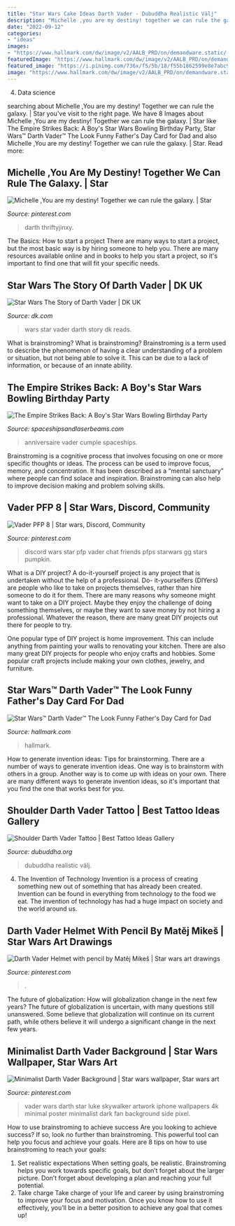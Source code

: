 ```yaml
---
title: "Star Wars Cake Ideas Darth Vader - Dubuddha Realistic Välj"
description: "Michelle ,you are my destiny! together we can rule the galaxy."
date: "2022-09-12"
categories:
- "ideas"
images:
- "https://www.hallmark.com/dw/image/v2/AALB_PRD/on/demandware.static/-/Sites-hallmark-master/default/dw8b23d101/images/finished-goods/products/529FKD5135/Star-Wars-Darth-Vader-The-Look-Fathers-Day-Card-for-Dad_529FKD5135_04.jpg?sw=1920"
featuredImage: "https://www.hallmark.com/dw/image/v2/AALB_PRD/on/demandware.static/-/Sites-hallmark-master/default/dw8b23d101/images/finished-goods/products/529FKD5135/Star-Wars-Darth-Vader-The-Look-Fathers-Day-Card-for-Dad_529FKD5135_04.jpg?sw=1920"
featured_image: "https://i.pinimg.com/736x/f5/5b/18/f55b1862599e8e7abc959967b6a704e1.jpg"
image: "https://www.hallmark.com/dw/image/v2/AALB_PRD/on/demandware.static/-/Sites-hallmark-master/default/dw8b23d101/images/finished-goods/products/529FKD5135/Star-Wars-Darth-Vader-The-Look-Fathers-Day-Card-for-Dad_529FKD5135_04.jpg?sw=1920"
---
```



4. Data science 

	

		
searching about Michelle ,You are my destiny! Together we can rule the galaxy. | Star you've visit to the right page. We have 8 Images about Michelle ,You are my destiny! Together we can rule the galaxy. | Star like The Empire Strikes Back: A Boy&#039;s Star Wars Bowling Birthday Party, Star Wars™ Darth Vader™ The Look Funny Father&#039;s Day Card for Dad and also Michelle ,You are my destiny! Together we can rule the galaxy. | Star. Read more:
		
    
## Michelle ,You Are My Destiny! Together We Can Rule The Galaxy. | Star

<img loading=lazy src="https://i.pinimg.com/736x/f5/5b/18/f55b1862599e8e7abc959967b6a704e1.jpg" onerror="this.onerror=null;this.src='https://tse1.mm.bing.net/th?id=OIP.4lHHFTNvUfRsXPXerRPK3gAAAA&amp;pid=15.1';" alt="Michelle ,You are my destiny! Together we can rule the galaxy. | Star">

_Source: pinterest.com_

>darth thriftyjinxy. 

	

The Basics: How to start a project
There are many ways to start a project, but the most basic way is by hiring someone to help you. There are many resources available online and in books to help you start a project, so it's important to find one that will fit your specific needs.

    
## Star Wars The Story Of Darth Vader | DK UK

<img loading=lazy src="https://res.cloudinary.com/dk-hub/t_pp-cover-desktop-2x,f_auto/DK/3332942a220f43569111a330beb3ffd8/a90ddae57db94e619bc138b69f086fe9.jpg" onerror="this.onerror=null;this.src='https://tse1.mm.bing.net/th?id=OIP.GjpVZ3s9SHewvSfdCpF_lQHaLM&amp;pid=15.1';" alt="Star Wars The Story of Darth Vader | DK UK">

_Source: dk.com_

>wars star vader darth story dk reads. 

	

What is brainstroming?
What is brainstroming? Brainstroming is a term used to describe the phenomenon of having a clear understanding of a problem or situation, but not being able to solve it. This can be due to a lack of information, or because of an innate ability.

    
## The Empire Strikes Back: A Boy&#039;s Star Wars Bowling Birthday Party

<img loading=lazy src="https://spaceshipsandlaserbeams.com/wp-content/uploads/2015/09/boys-star-wars-bowling-birthday-party-ideas.jpg" onerror="this.onerror=null;this.src='https://tse1.mm.bing.net/th?id=OIP.4uDKxgLDz6TmDrSIDnvRLwHaLH&amp;pid=15.1';" alt="The Empire Strikes Back: A Boy&#039;s Star Wars Bowling Birthday Party">

_Source: spaceshipsandlaserbeams.com_

>anniversaire vader cumple spaceships. 

	

Brainstroming is a cognitive process that involves focusing on one or more specific thoughts or ideas. The process can be used to improve focus, memory, and concentration. It has been described as a “mental sanctuary” where people can find solace and inspiration. Brainstroming can also help to improve decision making and problem solving skills.

    
## Vader PFP 8 | Star Wars, Discord, Community

<img loading=lazy src="https://i.pinimg.com/736x/d2/ae/d7/d2aed7876482688535d717562f478498.jpg" onerror="this.onerror=null;this.src='https://tse1.mm.bing.net/th?id=OIP.lBrbNUb3t0HohH1-96r-gAHaHa&amp;pid=15.1';" alt="Vader PFP 8 | Star wars, Discord, Community">

_Source: pinterest.com_

>discord wars star pfp vader chat friends pfps starwars gg stars pumpkin. 

	

What is a DIY project?
A do-it-yourself project is any project that is undertaken without the help of a professional. Do- it-yourselfers (DIYers) are people who like to take on projects themselves, rather than hire someone to do it for them.
There are many reasons why someone might want to take on a DIY project. Maybe they enjoy the challenge of doing something themselves, or maybe they want to save money by not hiring a professional. Whatever the reason, there are many great DIY projects out there for people to try.

One popular type of DIY project is home improvement. This can include anything from painting your walls to renovating your kitchen. There are also many great DIY projects for people who enjoy crafts and hobbies. Some popular craft projects include making your own clothes, jewelry, and furniture.

    
## Star Wars™ Darth Vader™ The Look Funny Father&#039;s Day Card For Dad

<img loading=lazy src="https://www.hallmark.com/dw/image/v2/AALB_PRD/on/demandware.static/-/Sites-hallmark-master/default/dw8b23d101/images/finished-goods/products/529FKD5135/Star-Wars-Darth-Vader-The-Look-Fathers-Day-Card-for-Dad_529FKD5135_04.jpg?sw=1920" onerror="this.onerror=null;this.src='https://tse4.mm.bing.net/th?id=OIP.zFxBBDtlT7MKr5Gaft8DHwHaHa&amp;pid=15.1';" alt="Star Wars™ Darth Vader™ The Look Funny Father&#039;s Day Card for Dad">

_Source: hallmark.com_

>hallmark. 

	

How to generate invention ideas: Tips for brainstorming.
There are a number of ways to generate invention ideas. One way is to brainstorm with others in a group. Another way is to come up with ideas on your own. There are many different ways to generate invention ideas, so it's important that you find the one that works best for you.

    
## Shoulder Darth Vader Tattoo | Best Tattoo Ideas Gallery

<img loading=lazy src="http://www.dubuddha.org/wp-content/uploads/2017/11/Soulde-Darth-Vader-Tattoo-by-Stefan-Tattoos.jpg" onerror="this.onerror=null;this.src='https://tse3.mm.bing.net/th?id=OIP.C5gvtFqAutr2AVYoL4Rh9QHaJQ&amp;pid=15.1';" alt="Shoulder Darth Vader Tattoo | Best Tattoo Ideas Gallery">

_Source: dubuddha.org_

>dubuddha realistic välj. 

	

4. The Invention of Technology
Invention is a process of creating something new out of something that has already been created. Invention can be found in everything from technology to the food we eat. The invention of technology has had a huge impact on society and the world around us.

    
## Darth Vader Helmet With Pencil By Matěj Mikeš | Star Wars Art Drawings

<img loading=lazy src="https://i.pinimg.com/736x/6f/3f/dd/6f3fdd9426ef4e2edebdfb71eba366a6.jpg" onerror="this.onerror=null;this.src='https://tse4.mm.bing.net/th?id=OIP.yW7R8kQL0hCST7I36_zCYwHaFY&amp;pid=15.1';" alt="Darth Vader Helmet with pencil by Matěj Mikeš | Star wars art drawings">

_Source: pinterest.com_

>. 

	

The future of globalization: How will globalization change in the next few years?
The future of globalization is uncertain, with many questions still unanswered. Some believe that globalization will continue on its current path, while others believe it will undergo a significant change in the next few years.

    
## Minimalist Darth Vader Background | Star Wars Wallpaper, Star Wars Art

<img loading=lazy src="https://i.pinimg.com/736x/c7/5d/ac/c75dac728749278f6df70864663df5f8.jpg" onerror="this.onerror=null;this.src='https://tse1.mm.bing.net/th?id=OIP.cMWewnNhTC1U91I27OE9zQHaNK&amp;pid=15.1';" alt="Minimalist Darth Vader Background | Star wars wallpaper, Star wars art">

_Source: pinterest.com_

>vader wars darth star luke skywalker artwork iphone wallpapers 4k minimal poster minimalist dark fan background side pixel. 

	

How to use brainstroming to achieve success
Are you looking to achieve success? If so, look no further than brainstroming. This powerful tool can help you focus and achieve your goals. Here are 8 tips on how to use brainstroming to reach your goals: 
1. Set realistic expectations 
When setting goals, be realistic. Brainstroming helps you work towards specific goals, but don’t forget about the larger picture. Don’t forget about developing a plan and reaching your full potential. 
2. Take charge 
Take charge of your life and career by using brainstroming to improve your focus and motivation. Once you know how to use it effectively, you’ll be in a better position to achieve any goal that comes up! 

